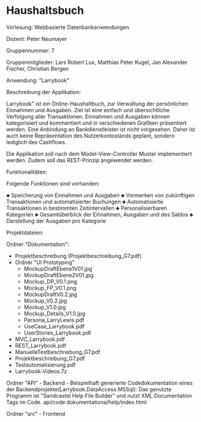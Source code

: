 
# Haushaltsbuch

Vorlesung:  Webbasierte Datenbankanwendungen 

Dozent: Peter Neumayer

Gruppennummer:  7

Gruppenmitglieder: Lars Robert Lux, Matthias Peter Kugel, Jan Alexander Fischer, Christian Bergen 

Anwendung: "Larrybook" 

Beschreibung der Applikation: 

Larrybook" ist ein Online-Haushaltbuch, zur Verwaltung der persönlichen Einnahmen und Ausgaben. Ziel ist eine einfach und übersichtliche Verfolgung aller Transaktionen. Einnahmen und Ausgaben können kategorisiert und kommentiert und in verschiedenen Grafiken präsentiert werden. Eine Anbindung an Bankdienstleister ist nicht vorgesehen. Daher ist auch keine Repräsentation des Nutzerkontostands geplant, sondern lediglich des Cashflows.


Die Applikation soll nach dem Model-View-Controller Muster implementiert werden. Zudem soll das REST-Prinzip angewendet werden.

Funktionalitäten: 

Folgende Funktionen sind vorhanden: 

♣	Speicherung von Einnahmen und Ausgaben
♣	Vormerken von zukünftigen Transaktionen und automatisierter Buchungen
♣	Automatisierte Transaktionen in bestimmten Zeitintervallen 
♣	Personalisierbaren Kategorien
♣	Gesamtüberblick der Einnahmen, Ausgaben und des Saldos 
♣	Darstellung der Ausgaben pro Kategorie


Projektdateien:

  Ordner "Dokumentation": 
  
  - Projektbeschreibung (Projektbeschreibung_G7.pdf)
  - Ordner "UI Prototyping"
      - MockupDraftEbene1V01.jpg
      - MockupDraftEbene2V01.jpg
      - Mockup_DP_V0.1.png
      - Mockup_FP_V0.1.png
      - MockupDraftV0.2.jpg
      - Mockup_V0.2.jpg
      - Mockup_V1.0.jpg
      - Mockup_Details_V1.0.jpg
      - Persona_LarryLewis.pdf
      - UseCase_Larrybook.pdf
      - UserStories_Larrybook.pdf
  - MVC_Larrybook.pdf
  - REST_Larrybook.pdf
  - ManuelleTestbeschreibung_G7.pdf
  - Projektbeschreibung_G7.pdf
  - Testautomatisierung.pdf
  - Larrybook-Videos.7z
  
  Ordner "API" 
    - Backend
    - Beispielhaft generierte Codedokumentation eines der Backendprojekte(Larrybook.DataAccess.MSSql): 
      Das genutzte Programm ist "Sandcastel Help File Builder" und nutzt XML Documentation Tags im Code. 
      api/code dokumentationa/help/index.html
      
  
  Ordner "src" - Frontend
                  


